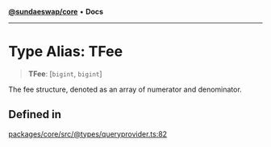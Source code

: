 [**@sundaeswap/core**](../../README.md) • **Docs**

***

# Type Alias: TFee

> **TFee**: [`bigint`, `bigint`]

The fee structure, denoted as an array of numerator and denominator.

## Defined in

[packages/core/src/@types/queryprovider.ts:82](https://github.com/SundaeSwap-finance/sundae-sdk/blob/main/packages/core/src/@types/queryprovider.ts#L82)
